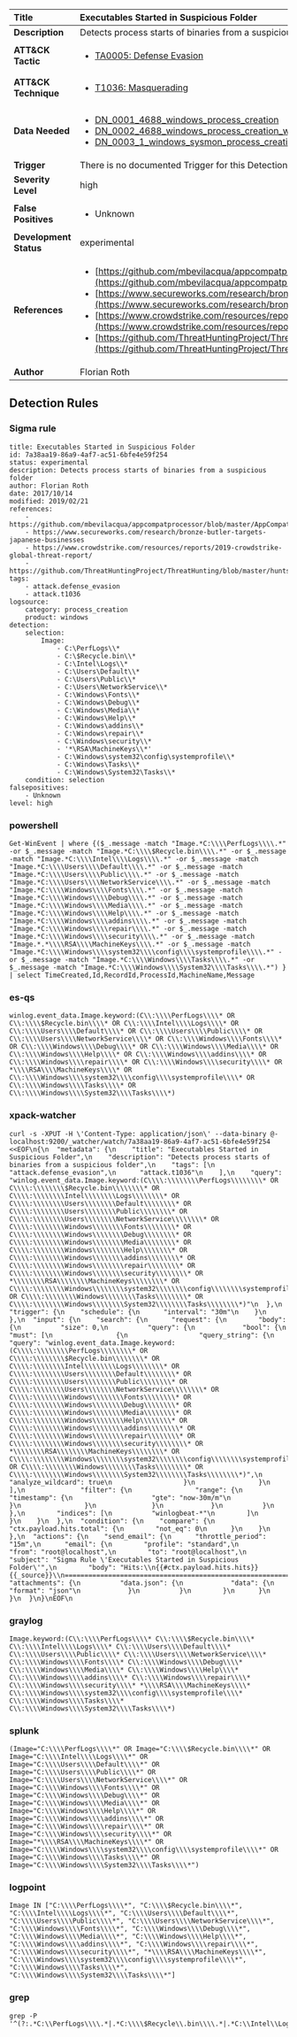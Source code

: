 | Title                    | Executables Started in Suspicious Folder       |
|:-------------------------|:------------------|
| **Description**          | Detects process starts of binaries from a suspicious folder |
| **ATT&amp;CK Tactic**    |  <ul><li>[TA0005: Defense Evasion](https://attack.mitre.org/tactics/TA0005)</li></ul>  |
| **ATT&amp;CK Technique** | <ul><li>[T1036: Masquerading](https://attack.mitre.org/techniques/T1036)</li></ul>  |
| **Data Needed**          | <ul><li>[DN_0001_4688_windows_process_creation](../Data_Needed/DN_0001_4688_windows_process_creation.md)</li><li>[DN_0002_4688_windows_process_creation_with_commandline](../Data_Needed/DN_0002_4688_windows_process_creation_with_commandline.md)</li><li>[DN_0003_1_windows_sysmon_process_creation](../Data_Needed/DN_0003_1_windows_sysmon_process_creation.md)</li></ul>  |
| **Trigger**              |  There is no documented Trigger for this Detection Rule yet  |
| **Severity Level**       | high |
| **False Positives**      | <ul><li>Unknown</li></ul>  |
| **Development Status**   | experimental |
| **References**           | <ul><li>[https://github.com/mbevilacqua/appcompatprocessor/blob/master/AppCompatSearch.txt](https://github.com/mbevilacqua/appcompatprocessor/blob/master/AppCompatSearch.txt)</li><li>[https://www.secureworks.com/research/bronze-butler-targets-japanese-businesses](https://www.secureworks.com/research/bronze-butler-targets-japanese-businesses)</li><li>[https://www.crowdstrike.com/resources/reports/2019-crowdstrike-global-threat-report/](https://www.crowdstrike.com/resources/reports/2019-crowdstrike-global-threat-report/)</li><li>[https://github.com/ThreatHuntingProject/ThreatHunting/blob/master/hunts/suspicious_process_creation_via_windows_event_logs.md](https://github.com/ThreatHuntingProject/ThreatHunting/blob/master/hunts/suspicious_process_creation_via_windows_event_logs.md)</li></ul>  |
| **Author**               | Florian Roth |


## Detection Rules

### Sigma rule

```
title: Executables Started in Suspicious Folder
id: 7a38aa19-86a9-4af7-ac51-6bfe4e59f254
status: experimental
description: Detects process starts of binaries from a suspicious folder
author: Florian Roth
date: 2017/10/14
modified: 2019/02/21
references:
    - https://github.com/mbevilacqua/appcompatprocessor/blob/master/AppCompatSearch.txt
    - https://www.secureworks.com/research/bronze-butler-targets-japanese-businesses
    - https://www.crowdstrike.com/resources/reports/2019-crowdstrike-global-threat-report/
    - https://github.com/ThreatHuntingProject/ThreatHunting/blob/master/hunts/suspicious_process_creation_via_windows_event_logs.md
tags:
    - attack.defense_evasion
    - attack.t1036
logsource:
    category: process_creation
    product: windows
detection:
    selection:
        Image:
            - C:\PerfLogs\\*
            - C:\$Recycle.bin\\*
            - C:\Intel\Logs\\*
            - C:\Users\Default\\*
            - C:\Users\Public\\*
            - C:\Users\NetworkService\\*
            - C:\Windows\Fonts\\*
            - C:\Windows\Debug\\*
            - C:\Windows\Media\\*
            - C:\Windows\Help\\*
            - C:\Windows\addins\\*
            - C:\Windows\repair\\*
            - C:\Windows\security\\*
            - '*\RSA\MachineKeys\\*'
            - C:\Windows\system32\config\systemprofile\\*
            - C:\Windows\Tasks\\*
            - C:\Windows\System32\Tasks\\*
    condition: selection
falsepositives:
    - Unknown
level: high

```





### powershell
    
```
Get-WinEvent | where {($_.message -match "Image.*C:\\\\PerfLogs\\\\.*" -or $_.message -match "Image.*C:\\\\$Recycle.bin\\\\.*" -or $_.message -match "Image.*C:\\\\Intel\\\\Logs\\\\.*" -or $_.message -match "Image.*C:\\\\Users\\\\Default\\\\.*" -or $_.message -match "Image.*C:\\\\Users\\\\Public\\\\.*" -or $_.message -match "Image.*C:\\\\Users\\\\NetworkService\\\\.*" -or $_.message -match "Image.*C:\\\\Windows\\\\Fonts\\\\.*" -or $_.message -match "Image.*C:\\\\Windows\\\\Debug\\\\.*" -or $_.message -match "Image.*C:\\\\Windows\\\\Media\\\\.*" -or $_.message -match "Image.*C:\\\\Windows\\\\Help\\\\.*" -or $_.message -match "Image.*C:\\\\Windows\\\\addins\\\\.*" -or $_.message -match "Image.*C:\\\\Windows\\\\repair\\\\.*" -or $_.message -match "Image.*C:\\\\Windows\\\\security\\\\.*" -or $_.message -match "Image.*.*\\\\RSA\\\\MachineKeys\\\\.*" -or $_.message -match "Image.*C:\\\\Windows\\\\system32\\\\config\\\\systemprofile\\\\.*" -or $_.message -match "Image.*C:\\\\Windows\\\\Tasks\\\\.*" -or $_.message -match "Image.*C:\\\\Windows\\\\System32\\\\Tasks\\\\.*") } | select TimeCreated,Id,RecordId,ProcessId,MachineName,Message
```


### es-qs
    
```
winlog.event_data.Image.keyword:(C\\:\\\\PerfLogs\\\\* OR C\\:\\\\$Recycle.bin\\\\* OR C\\:\\\\Intel\\\\Logs\\\\* OR C\\:\\\\Users\\\\Default\\\\* OR C\\:\\\\Users\\\\Public\\\\* OR C\\:\\\\Users\\\\NetworkService\\\\* OR C\\:\\\\Windows\\\\Fonts\\\\* OR C\\:\\\\Windows\\\\Debug\\\\* OR C\\:\\\\Windows\\\\Media\\\\* OR C\\:\\\\Windows\\\\Help\\\\* OR C\\:\\\\Windows\\\\addins\\\\* OR C\\:\\\\Windows\\\\repair\\\\* OR C\\:\\\\Windows\\\\security\\\\* OR *\\\\RSA\\\\MachineKeys\\\\* OR C\\:\\\\Windows\\\\system32\\\\config\\\\systemprofile\\\\* OR C\\:\\\\Windows\\\\Tasks\\\\* OR C\\:\\\\Windows\\\\System32\\\\Tasks\\\\*)
```


### xpack-watcher
    
```
curl -s -XPUT -H \'Content-Type: application/json\' --data-binary @- localhost:9200/_watcher/watch/7a38aa19-86a9-4af7-ac51-6bfe4e59f254 <<EOF\n{\n  "metadata": {\n    "title": "Executables Started in Suspicious Folder",\n    "description": "Detects process starts of binaries from a suspicious folder",\n    "tags": [\n      "attack.defense_evasion",\n      "attack.t1036"\n    ],\n    "query": "winlog.event_data.Image.keyword:(C\\\\:\\\\\\\\PerfLogs\\\\\\\\* OR C\\\\:\\\\\\\\$Recycle.bin\\\\\\\\* OR C\\\\:\\\\\\\\Intel\\\\\\\\Logs\\\\\\\\* OR C\\\\:\\\\\\\\Users\\\\\\\\Default\\\\\\\\* OR C\\\\:\\\\\\\\Users\\\\\\\\Public\\\\\\\\* OR C\\\\:\\\\\\\\Users\\\\\\\\NetworkService\\\\\\\\* OR C\\\\:\\\\\\\\Windows\\\\\\\\Fonts\\\\\\\\* OR C\\\\:\\\\\\\\Windows\\\\\\\\Debug\\\\\\\\* OR C\\\\:\\\\\\\\Windows\\\\\\\\Media\\\\\\\\* OR C\\\\:\\\\\\\\Windows\\\\\\\\Help\\\\\\\\* OR C\\\\:\\\\\\\\Windows\\\\\\\\addins\\\\\\\\* OR C\\\\:\\\\\\\\Windows\\\\\\\\repair\\\\\\\\* OR C\\\\:\\\\\\\\Windows\\\\\\\\security\\\\\\\\* OR *\\\\\\\\RSA\\\\\\\\MachineKeys\\\\\\\\* OR C\\\\:\\\\\\\\Windows\\\\\\\\system32\\\\\\\\config\\\\\\\\systemprofile\\\\\\\\* OR C\\\\:\\\\\\\\Windows\\\\\\\\Tasks\\\\\\\\* OR C\\\\:\\\\\\\\Windows\\\\\\\\System32\\\\\\\\Tasks\\\\\\\\*)"\n  },\n  "trigger": {\n    "schedule": {\n      "interval": "30m"\n    }\n  },\n  "input": {\n    "search": {\n      "request": {\n        "body": {\n          "size": 0,\n          "query": {\n            "bool": {\n              "must": [\n                {\n                  "query_string": {\n                    "query": "winlog.event_data.Image.keyword:(C\\\\:\\\\\\\\PerfLogs\\\\\\\\* OR C\\\\:\\\\\\\\$Recycle.bin\\\\\\\\* OR C\\\\:\\\\\\\\Intel\\\\\\\\Logs\\\\\\\\* OR C\\\\:\\\\\\\\Users\\\\\\\\Default\\\\\\\\* OR C\\\\:\\\\\\\\Users\\\\\\\\Public\\\\\\\\* OR C\\\\:\\\\\\\\Users\\\\\\\\NetworkService\\\\\\\\* OR C\\\\:\\\\\\\\Windows\\\\\\\\Fonts\\\\\\\\* OR C\\\\:\\\\\\\\Windows\\\\\\\\Debug\\\\\\\\* OR C\\\\:\\\\\\\\Windows\\\\\\\\Media\\\\\\\\* OR C\\\\:\\\\\\\\Windows\\\\\\\\Help\\\\\\\\* OR C\\\\:\\\\\\\\Windows\\\\\\\\addins\\\\\\\\* OR C\\\\:\\\\\\\\Windows\\\\\\\\repair\\\\\\\\* OR C\\\\:\\\\\\\\Windows\\\\\\\\security\\\\\\\\* OR *\\\\\\\\RSA\\\\\\\\MachineKeys\\\\\\\\* OR C\\\\:\\\\\\\\Windows\\\\\\\\system32\\\\\\\\config\\\\\\\\systemprofile\\\\\\\\* OR C\\\\:\\\\\\\\Windows\\\\\\\\Tasks\\\\\\\\* OR C\\\\:\\\\\\\\Windows\\\\\\\\System32\\\\\\\\Tasks\\\\\\\\*)",\n                    "analyze_wildcard": true\n                  }\n                }\n              ],\n              "filter": {\n                "range": {\n                  "timestamp": {\n                    "gte": "now-30m/m"\n                  }\n                }\n              }\n            }\n          }\n        },\n        "indices": [\n          "winlogbeat-*"\n        ]\n      }\n    }\n  },\n  "condition": {\n    "compare": {\n      "ctx.payload.hits.total": {\n        "not_eq": 0\n      }\n    }\n  },\n  "actions": {\n    "send_email": {\n      "throttle_period": "15m",\n      "email": {\n        "profile": "standard",\n        "from": "root@localhost",\n        "to": "root@localhost",\n        "subject": "Sigma Rule \'Executables Started in Suspicious Folder\'",\n        "body": "Hits:\\n{{#ctx.payload.hits.hits}}{{_source}}\\n================================================================================\\n{{/ctx.payload.hits.hits}}",\n        "attachments": {\n          "data.json": {\n            "data": {\n              "format": "json"\n            }\n          }\n        }\n      }\n    }\n  }\n}\nEOF\n
```


### graylog
    
```
Image.keyword:(C\\:\\\\PerfLogs\\\\* C\\:\\\\$Recycle.bin\\\\* C\\:\\\\Intel\\\\Logs\\\\* C\\:\\\\Users\\\\Default\\\\* C\\:\\\\Users\\\\Public\\\\* C\\:\\\\Users\\\\NetworkService\\\\* C\\:\\\\Windows\\\\Fonts\\\\* C\\:\\\\Windows\\\\Debug\\\\* C\\:\\\\Windows\\\\Media\\\\* C\\:\\\\Windows\\\\Help\\\\* C\\:\\\\Windows\\\\addins\\\\* C\\:\\\\Windows\\\\repair\\\\* C\\:\\\\Windows\\\\security\\\\* *\\\\RSA\\\\MachineKeys\\\\* C\\:\\\\Windows\\\\system32\\\\config\\\\systemprofile\\\\* C\\:\\\\Windows\\\\Tasks\\\\* C\\:\\\\Windows\\\\System32\\\\Tasks\\\\*)
```


### splunk
    
```
(Image="C:\\\\PerfLogs\\\\*" OR Image="C:\\\\$Recycle.bin\\\\*" OR Image="C:\\\\Intel\\\\Logs\\\\*" OR Image="C:\\\\Users\\\\Default\\\\*" OR Image="C:\\\\Users\\\\Public\\\\*" OR Image="C:\\\\Users\\\\NetworkService\\\\*" OR Image="C:\\\\Windows\\\\Fonts\\\\*" OR Image="C:\\\\Windows\\\\Debug\\\\*" OR Image="C:\\\\Windows\\\\Media\\\\*" OR Image="C:\\\\Windows\\\\Help\\\\*" OR Image="C:\\\\Windows\\\\addins\\\\*" OR Image="C:\\\\Windows\\\\repair\\\\*" OR Image="C:\\\\Windows\\\\security\\\\*" OR Image="*\\\\RSA\\\\MachineKeys\\\\*" OR Image="C:\\\\Windows\\\\system32\\\\config\\\\systemprofile\\\\*" OR Image="C:\\\\Windows\\\\Tasks\\\\*" OR Image="C:\\\\Windows\\\\System32\\\\Tasks\\\\*")
```


### logpoint
    
```
Image IN ["C:\\\\PerfLogs\\\\*", "C:\\\\$Recycle.bin\\\\*", "C:\\\\Intel\\\\Logs\\\\*", "C:\\\\Users\\\\Default\\\\*", "C:\\\\Users\\\\Public\\\\*", "C:\\\\Users\\\\NetworkService\\\\*", "C:\\\\Windows\\\\Fonts\\\\*", "C:\\\\Windows\\\\Debug\\\\*", "C:\\\\Windows\\\\Media\\\\*", "C:\\\\Windows\\\\Help\\\\*", "C:\\\\Windows\\\\addins\\\\*", "C:\\\\Windows\\\\repair\\\\*", "C:\\\\Windows\\\\security\\\\*", "*\\\\RSA\\\\MachineKeys\\\\*", "C:\\\\Windows\\\\system32\\\\config\\\\systemprofile\\\\*", "C:\\\\Windows\\\\Tasks\\\\*", "C:\\\\Windows\\\\System32\\\\Tasks\\\\*"]
```


### grep
    
```
grep -P '^(?:.*C:\\PerfLogs\\\\.*|.*C:\\\\$Recycle\\.bin\\\\.*|.*C:\\Intel\\Logs\\\\.*|.*C:\\Users\\Default\\\\.*|.*C:\\Users\\Public\\\\.*|.*C:\\Users\\NetworkService\\\\.*|.*C:\\Windows\\Fonts\\\\.*|.*C:\\Windows\\Debug\\\\.*|.*C:\\Windows\\Media\\\\.*|.*C:\\Windows\\Help\\\\.*|.*C:\\Windows\\addins\\\\.*|.*C:\\Windows\\repair\\\\.*|.*C:\\Windows\\security\\\\.*|.*.*\\RSA\\MachineKeys\\\\.*|.*C:\\Windows\\system32\\config\\systemprofile\\\\.*|.*C:\\Windows\\Tasks\\\\.*|.*C:\\Windows\\System32\\Tasks\\\\.*)'
```



